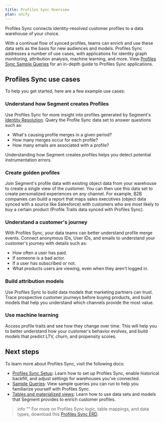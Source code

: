 ```yaml
---
title: Profiles Sync Overview
plan: unify
---
```


Profiles Sync connects identity-resolved customer profiles to a data warehouse of your choice.

With a continual flow of synced profiles, teams can enrich and use these data sets as the basis for new audiences and models. Profiles Sync addresses a number of use cases, with applications for identity graph monitoring, attribution analysis, machine learning, and more. View [Profiles Sync Sample Queries](/docs/unify/profiles-sync/sample-queries) for an in-depth guide to Profiles Sync applications.


## Profiles Sync use cases

To help you get started, here are a few example use cases:

### Understand how Segment creates Profiles

Use Profiles Sync for more insight into profiles generated by Segment's [Identity Resolution](/docs/unify/identity-resolution/). Query the Profile Sync data set to answer questions such as:
- What's causing profile merges in a given period?
- How many merges occur for each profile?
- How many emails are associated with a profile?

Understanding how Segment creates profiles helps you detect potential instrumentation errors.

### Create golden profiles

Join Segment's profile data with existing object data from your warehouse to create a single view of the customer. You can then use this data set to create personalized  experiences on any channel. For example, B2B companies can build a report that maps sales executives (object data synced with a source like Salesforce) with customers who are most likely to buy a certain product (Profile Traits data synced with Profiles Sync).

### Understand a customer's journey

With Profiles Sync, your data teams can better understand profile merge events. Connect anonymous IDs, User IDs, and emails to understand your customer's journey with details such as:
- How often a user has paid.
- If someone is a bad actor.
- If a user has subscribed or not.
- What products users are viewing, even when they aren't logged in.

### Build attribution models

Use Profiles Sync to build data models that marketing partners can trust. Trace prospective customer journeys before buying products, and build models that help you understand which channels provide the most value.


### Use machine learning

Access profile traits and see how they change over time. This will help you to better understand how your customer's behavior evolves, and build models that predict LTV, churn, and propensity scores.


## Next steps

To learn more about Profiles Sync, visit the following docs:

- [Profiles Sync Setup](/docs/unify/profiles-sync/): Learn how to set up Profiles Sync, enable historical backfill, and adjust settings for warehouses you've connected.
- [Sample Queries](/docs/unify/profiles-sync/sample-queries/): View sample queries you can run to help you familiarize yourself with Profiles Sync.
- [Tables and materialized views](/docs/unify/profiles-sync/tables/): Learn how to use data sets and models that Segment provides to enrich customer profiles.


> info ""
> For more on Profiles Sync logic, table mappings, and data types, download this [Profiles Sync ERD](/docs/unify/files/ERD.png).
